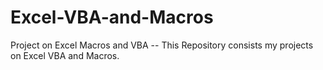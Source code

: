# Excel-VBA-and-Macros
Project on Excel Macros and VBA
-- This Repository consists my projects on Excel VBA and Macros.



